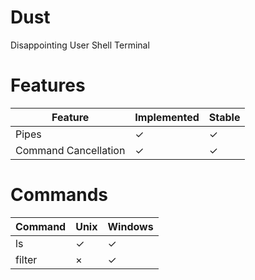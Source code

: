 # Dust
Disappointing User Shell Terminal

# Features

| Feature   | Implemented | Stable |
|-----------|-----------|--------|
|  Pipes    |     ✓     |    ✓  |
| Command Cancellation |    ✓      |    ✓   |

# Commands

| Command | Unix | Windows|
|---------|------|--------|
| ls      |  ✓   |   ✓   |
| filter  |  ×   |   ✓